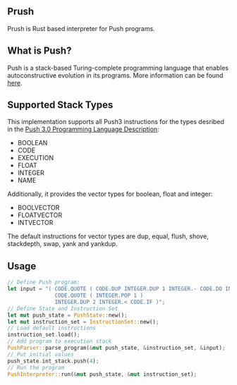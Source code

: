 ## Prush

Prush is Rust based interpreter for Push programs.

## What is Push?

Push is a stack-based Turing-complete programming language that enables autoconstructive evolution in its programs.
More information can be found [here](http://faculty.hampshire.edu/lspector/push.html).

## Supported Stack Types

This implementation supports all Push3 instructions for the types desribed in the [Push 3.0 Programming Language Description](http://faculty.hampshire.edu/lspector/push3-description.html#Type):

* BOOLEAN
* CODE
* EXECUTION
* FLOAT
* INTEGER
* NAME

Additionally, it provides the vector types for boolean, float and integer:

* BOOLVECTOR
* FLOATVECTOR
* INTVECTOR

The default instructions for vector types are dup, equal, flush, shove, stackdepth, swap, yank and yankdup. 

## Usage

```rust
// Define Push program:
let input = "( CODE.QUOTE ( CODE.DUP INTEGER.DUP 1 INTEGER.- CODE.DO INTEGER.* )
               CODE.QUOTE ( INTEGER.POP 1 )
               INTEGER.DUP 2 INTEGER.< CODE.IF )";
// Define State and Instruction Set
let mut push_state = PushState::new();
let mut instruction_set = InstructionSet::new();
// Load default instructions
instruction_set.load();
// Add program to execution stack
PushParser::parse_program(&mut push_state, &instruction_set, &input);
// Put initial values
push_state.int_stack.push(4);
// Run the program
PushInterpreter::run(&mut push_state, &mut instruction_set);
```






